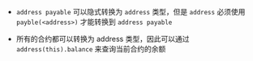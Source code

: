 - `address payable` 可以隐式转换为 `address` 类型，但是 `address` 必须使用 `payble(<address>)` 才能转换到 `address payable`

- 所有的合约都可以转换为 address 类型，因此可以通过 `address(this).balance` 来查询当前合约的余额
